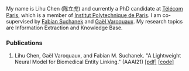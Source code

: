 My name is Lihu Chen (陈立虎) and currently a PhD candidate at [Télécom Paris](https://www.telecom-paris.fr/en/home), which is a member of [Institut Polytechnique de Paris](https://www.ip-paris.fr/en).
I am co-supervised by [Fabian Suchanek](https://suchanek.name/) and [Gaël Varoquaux](http://gael-varoquaux.info/). My research topics are Information Extraction and Knowledge Base.


### Publications

1. Lihu Chen, Gaël Varoquaux, and Fabian M. Suchanek. "A Lightweight Neural Model for Biomedical Entity Linking." (AAAI21) [[pdf]](https://arxiv.org/pdf/2012.08844.pdf) [[code]](https://github.com/tigerchen52/Biomedical-Entity-Linking)
